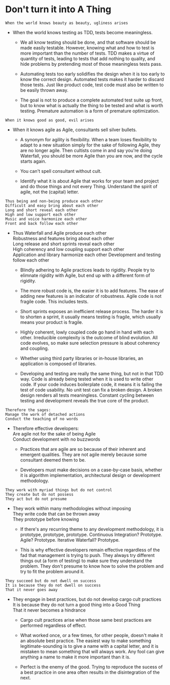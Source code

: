 Don't turn it into A Thing
===
```
When the world knows beauty as beauty, ugliness arises
```
- When the world knows testing as TDD, tests become meaningless.
  - We all know testing should be done, and that software should be made easily testable. However, knowing what and how to test is more important than the number of tests. TDD makes a virtue of quantity of tests, leading to tests that add nothing to quality, and hide problems by pretending most of those meaningless tests pass.

  - Automating tests too early solidifies the design when it is too early to know the correct design. Automated tests makes it harder to discard those tests. Just like product code, test code must also be written to be easily thrown away.

  - The goal is not to produce a complete automated test suite up front, but to know what is actually the thing to be tested and what is worth testing. Premature automation is a form of premature optimization.
```
When it knows good as good, evil arises
```
- When it knows agile as Agile, consultants sell silver bullets.
  - A synonym for agility is flexibility. When a team loses flexibility to adapt to a new situation simply for the sake of following Agile, they are no longer agile. Then cultists come in and say you're doing Waterfall, you should be more Agile than you are now, and the cycle starts again.

  - You can't spell consultant without cult.

  - Identify what it is about Agile that works for your team and project and do those things and not every Thing. Understand the spirit of agile, not the (capital) letter.
```
Thus being and non-being produce each other
Difficult and easy bring about each other
Long and short reveal each other
High and low support each other
Music and voice harmonize each other
Front and back follow each other
```
- Thus Waterfall and Agile produce each other  
Robustness and features bring about each other    
Long release and short sprints reveal each other  
High coherency and low coupling support each other  
Application and library harmonize each other
Development and testing follow each other  
  - Blindly adhering to Agile practices leads to rigidity. People try to elimnate rigidity with Agile, but end up with a different form of rigidity.

  - The more robust code is, the easier it is to add features. The ease of adding new features is an indicator of robustness. Agile code is not fragile code. This includes tests.

  - Short sprints exposes an inefficient release process. The harder it is to shorten a sprint, it usually means testing is fragile, which usually means your product is fragile.

  - Highly coherent, lowly coupled code go hand in hand with each other. Irreducible complexity is the outcome of blind evolution. All code evolves, so make sure selection pressure is about coherency and coupling.

  - Whether using third party libraries or in-house libraries, an application is composed of libraries.

  - Developing and testing are really the same thing, but not in that TDD way. Code is already being tested when it is used to write other code. If your code induces boilerplate code, it means it is failing the test of code usability. No unit test can fix a broken design. A broken design renders all tests meaningless. Constant cycling between testing and development reveals the true core of the product.
```
Therefore the sages:
Manage the work of detached actions
Conduct the teaching of no words
```
- Therefore effective developers:  
Are agile not for the sake of being Agile  
Conduct development with no buzzwords
  - Practices that are agile are so because of their inherent and emergent qualities. They are not agile merely because some consultant deemed them to be.

  - Developers must make decisions on a case-by-case basis, whether it is algorithm implementation, architectural design or development methodology.
```
They work with myriad things but do not control
They create but do not possess
They act but do not presume
```
- They work within many methodologies without imposing  
They write code that can be thrown away  
They prototype before knowing  
  - If there's any recurring theme to any development methodology, it is prototype, prototype, prototype. Continuous Integration? Prototype. Agile? Prototype. Iterative Waterfall? Prototype.

  - This is why effective developers remain effective regardless of the fad that management is trying to push. They always try different things out (a form of testing) to make sure they understand the problem. They don't presume to know how to solve the problem and try to fit the problem around it.
```
They succeed but do not dwell on success
It is because they do not dwell on success
That it never goes away
```
- They engage in best practices, but do not develop cargo cult practices  
It is because they do not turn a good thing into a Good Thing  
That it never becomes a hindrance
  - Cargo cult practices arise when those same best practices are performed regardless of effect.

  - What worked once, or a few times, for other people, doesn't make it an absolute best practice. The easiest way to make something legitimate-sounding is to give a name with a capital letter, and it is mistaken to mean something that will always work. Any fool can give anything a name to make it more important than it is.

  - Perfect is the enemy of the good. Trying to reproduce the sucess of a best practice in one area often results in the disintegration of the next.
  
